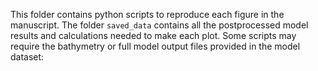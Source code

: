 This folder contains python scripts to reproduce each figure in the manuscript. The folder `saved_data` contains all the postprocessed model results and calculations needed to make each plot. Some scripts may require the bathymetry or full model output files provided in the model dataset:
